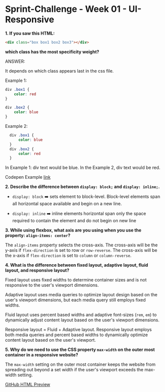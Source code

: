 <!-- markdownlint-disable -->
# Sprint-Challenge - Week 01 - UI-Responsive

**1. If you saw this HTML:**

```html
<div class="box box1 box2 box3"></div>
```

**which class has the most specificity weight?**

ANSWER: 

It depends on which class appears last in the css file. 

  Example 1:

  ```css
  div .box1 {
      color: red
  }

  div .box2 {
      color: blue
  }
  ```

  Example 2:

```css
  div .box1 {
      color: blue
  }
  div .box2 {
      color: red
  }
```

In Example 1: div text would be blue. In the Example 2, div text would be red.

Codepen Example [link](https://codepen.io/cesarnml/pen/PBZOoE)

**2. Describe the difference between `display: block;` and `display: inline;`.**

- `display: block` ➡️ sets element to block-level. Block-level elements span all horizontal space available and begin on a new line.

- `display: inline` ➡️ inline elements horizontal span only the space required to contain the element and do not begin on new line


**3. While using flexbox, what axis are you using when you use the property: `align-items: center`?**

The `align-items` property selects the cross-axis. The cross-axis will be the y-axis if `flex-direction` is set to row or `row-reverse`. The cross-axis will be the x-axis if `flex-direction` is set to `column` or `column-reverse`.


**4. What is the difference between fixed layout, adaptive layout, fluid layout, and responsive layout?**

Fixed layout uses fixed widths to determine container sizes and is not responsive to the user's viewport dimensions.

Adaptive layout uses media queries to optimize layout design based on the user's viewport dimensions, but each media query still employs fixed widths.

Fluid layout uses percent based widths and adaptive font-sizes (`rem`, `em`) to dynamically adjust content layout based on the user's viewport dimensions.

Responsive layout = Fluid + Adaptive layout. Responsive layout employs both media queries and percent based widths to dynamically optimize content layout based on the user's viewport. 


**5. Why do we need to use the CSS property `max-width` on the outer most container in a responsive website?**

The `max-width` setting on the outer most container keeps the website from spreading out beyond a set width if the user's viewport exceeds the max-width setting.

[GitHub HTML Preview](https://htmlpreview.github.io/?https://github.com/cesarnml/Sprint-Challenge--UI-Responsive/blob/master/index.html)
